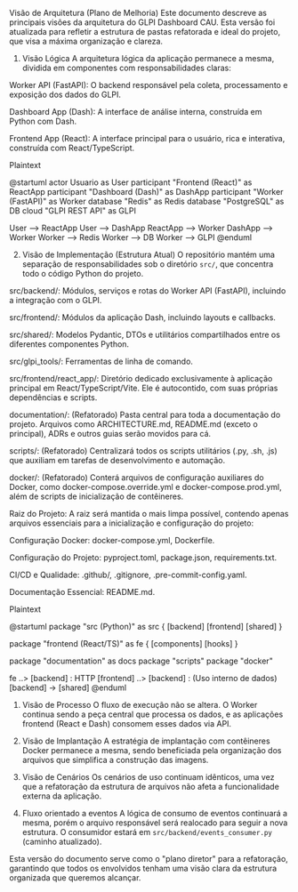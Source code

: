Visão de Arquitetura (Plano de Melhoria)
Este documento descreve as principais visões da arquitetura do GLPI Dashboard CAU. Esta versão foi atualizada para refletir a estrutura de pastas refatorada e ideal do projeto, que visa a máxima organização e clareza.

1. Visão Lógica
A arquitetura lógica da aplicação permanece a mesma, dividida em componentes com responsabilidades claras:

Worker API (FastAPI): O backend responsável pela coleta, processamento e exposição dos dados do GLPI.

Dashboard App (Dash): A interface de análise interna, construída em Python com Dash.

Frontend App (React): A interface principal para o usuário, rica e interativa, construída com React/TypeScript.

Plaintext

@startuml
actor Usuario as User
participant "Frontend (React)" as ReactApp
participant "Dashboard (Dash)" as DashApp
participant "Worker (FastAPI)" as Worker
database "Redis" as Redis
database "PostgreSQL" as DB
cloud "GLPI REST API" as GLPI

User --> ReactApp
User --> DashApp
ReactApp --> Worker
DashApp --> Worker
Worker --> Redis
Worker --> DB
Worker --> GLPI
@enduml

2. Visão de Implementação (Estrutura Atual)
O repositório mantém uma separação de responsabilidades sob o diretório `src/`, que concentra todo o código Python do projeto.

src/backend/: Módulos, serviços e rotas do Worker API (FastAPI), incluindo a integração com o GLPI.

src/frontend/: Módulos da aplicação Dash, incluindo layouts e callbacks.

src/shared/: Modelos Pydantic, DTOs e utilitários compartilhados entre os diferentes componentes Python.

src/glpi_tools/: Ferramentas de linha de comando.

src/frontend/react_app/: Diretório dedicado exclusivamente à aplicação principal em React/TypeScript/Vite. Ele é autocontido, com suas próprias dependências e scripts.

documentation/: (Refatorado) Pasta central para toda a documentação do projeto. Arquivos como ARCHITECTURE.md, README.md (exceto o principal), ADRs e outros guias serão movidos para cá.

scripts/: (Refatorado) Centralizará todos os scripts utilitários (.py, .sh, .js) que auxiliam em tarefas de desenvolvimento e automação.

docker/: (Refatorado) Conterá arquivos de configuração auxiliares do Docker, como docker-compose.override.yml e docker-compose.prod.yml, além de scripts de inicialização de contêineres.

Raiz do Projeto: A raiz será mantida o mais limpa possível, contendo apenas arquivos essenciais para a inicialização e configuração do projeto:

Configuração Docker: docker-compose.yml, Dockerfile.

Configuração do Projeto: pyproject.toml, package.json, requirements.txt.

CI/CD e Qualidade: .github/, .gitignore, .pre-commit-config.yaml.

Documentação Essencial: README.md.

Plaintext

@startuml
package "src (Python)" as src {
  [backend]
  [frontend]
  [shared]
}

package "frontend (React/TS)" as fe {
  [components]
  [hooks]
}

package "documentation" as docs
package "scripts"
package "docker"

fe ..> [backend] : HTTP
[frontend] ..> [backend] : (Uso interno de dados)
[backend] -> [shared]
@enduml
1. Visão de Processo
O fluxo de execução não se altera. O Worker continua sendo a peça central que processa os dados, e as aplicações frontend (React e Dash) consomem esses dados via API.

1. Visão de Implantação
A estratégia de implantação com contêineres Docker permanece a mesma, sendo beneficiada pela organização dos arquivos que simplifica a construção das imagens.

1. Visão de Cenários
Os cenários de uso continuam idênticos, uma vez que a refatoração da estrutura de arquivos não afeta a funcionalidade externa da aplicação.

1. Fluxo orientado a eventos
A lógica de consumo de eventos continuará a mesma, porém o arquivo responsável será realocado para seguir a nova estrutura. O consumidor estará em `src/backend/events_consumer.py` (caminho atualizado).

Esta versão do documento serve como o "plano diretor" para a refatoração, garantindo que todos os envolvidos tenham uma visão clara da estrutura organizada que queremos alcançar.